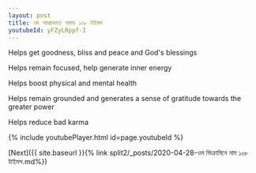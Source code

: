 ```yaml
---
layout: post
title: ওম আত্মাভাতে নামায ১০৮ টাইমস
youtubeId: yFZyLRppf-I
---
```

 
 
Helps get goodness, bliss and peace and God's blessings
 
Helps remain focused, help generate inner energy 
 
Helps boost physical and mental health 
 
Helps remain grounded and generates a sense of gratitude towards the greater power 
 
Helps reduce bad karma
 
 
 
 


{% include youtubePlayer.html id=page.youtubeId %}
 
[Next]({{ site.baseurl }}{% link  split2/_posts/2020-04-28-ওম ভিক্রামিনে নাম ১০৮ টাইমস.md%})
 
